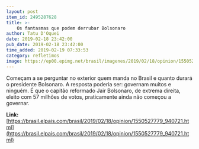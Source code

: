 ```yaml
---
layout: post
item_id: 2495287628
title: >-
    Os fantasmas que podem derrubar Bolsonaro
author: Tatu D'Oquei
date: 2019-02-18 23:42:00
pub_date: 2019-02-18 23:42:00
time_added: 2019-02-19 07:33:53
category: refletimos
image: https://ep00.epimg.net/brasil/imagenes/2019/02/18/opinion/1550527779_940721_1550530111_rrss_normal.jpg
---
```


Começam a se perguntar no exterior quem manda no Brasil e quanto durará o presidente Bolsonaro. A resposta poderia ser: governam muitos e ninguém. É que o capitão reformado Jair Bolsonaro, de extrema direita, eleito com 57 milhões de votos, praticamente ainda não começou a governar.

**Link:** [https://brasil.elpais.com/brasil/2019/02/18/opinion/1550527779_940721.html](https://brasil.elpais.com/brasil/2019/02/18/opinion/1550527779_940721.html)

